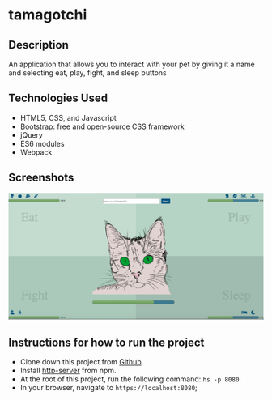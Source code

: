 # tamagotchi

## Description
An application that allows you to interact with your pet by giving it a name and selecting eat, play, fight, and sleep buttons

## Technologies Used

* HTML5, CSS, and Javascript
* [Bootstrap](https://getbootstrap.com/): free and open-source CSS framework
* jQuery
* ES6 modules
* Webpack

## Screenshots
![on load](https://raw.githubusercontent.com/aclai4067/tamagotchi/master/screenshots/tamagotchi-load.png)

## Instructions for how to run the project

* Clone down this project from [Github](https://github.com/aclai4067/pixel-art).
* Install [http-server](https://www.npmjs.com/package/http-server) from npm.
* At the root of this project, run the following command: `hs -p 8080`.
* In your browser, navigate to `https://localhost:8080`;